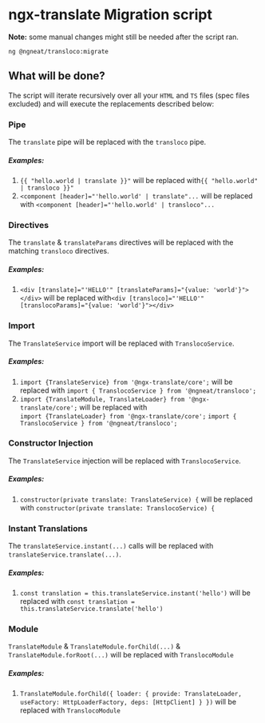# ngx-translate Migration script

**Note:** some manual changes might still be needed after the script ran.

`ng @ngneat/transloco:migrate`

## What will be done?

The script will iterate recursively over all your `HTML` and `TS` files (spec files excluded) and will execute the replacements described below:

### Pipe  
The `translate` pipe will be replaced with the `transloco` pipe.

##### Examples:

1. `{{ "hello.world | translate }}"` will be replaced with`{{ "hello.world" | transloco }}"`
2. `<component [header]="'hello.world' | translate"...` will be replaced with `<component [header]="'hello.world' | transloco"...`

### Directives  
The `translate` & `translateParams` directives will be replaced with the matching `transloco` directives.

##### Examples:

1. `<div [translate]="'HELLO'" [translateParams]="{value: 'world'}"></div>` will be replaced with`<div [transloco]="'HELLO'" [translocoParams]="{value: 'world'}"></div>`

### Import  
The `TranslateService` import will be replaced with `TranslocoService`.

##### Examples:

1. `import {TranslateService} from '@ngx-translate/core';` will be replaced with `import { TranslocoService } from '@ngneat/transloco';`
2. `import {TranslateModule, TranslateLoader} from '@ngx-translate/core';` will be replaced with  
    `import {TranslateLoader} from '@ngx-translate/core';`
   `import { TranslocoService } from '@ngneat/transloco';`

### Constructor Injection  
The `TranslateService` injection will be replaced with `TranslocoService`.

##### Examples:

1. `constructor(private translate: TranslateService) {` will be replaced with `constructor(private translate: TranslocoService) {`

### Instant Translations  
The `translateService.instant(...)` calls will be replaced with `translateService.translate(...)`.

##### Examples:

1. `const translation = this.translateService.instant('hello')` will be replaced with `const translation = this.translateService.translate('hello')`

### Module  
`TranslateModule` & `TranslateModule.forChild(...)` & `TranslateModule.forRoot(...)` will be replaced with `TranslocoModule`

##### Examples:

1. `TranslateModule.forChild({ loader: { provide: TranslateLoader, useFactory: HttpLoaderFactory, deps: [HttpClient] } })` will be replaced with `TranslocoModule`
